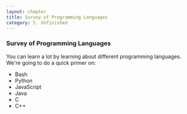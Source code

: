 ```yaml
---
layout: chapter
title: Survey of Programming Languages
category: 5. Unfinished
---
```


### Survey of Programming Languages

You can learn a lot by learning about different programming languages. We're
going to do a quick primer on:

  * Bash
  * Python
  * JavaScript
  * Java
  * C
  * C++

